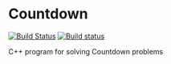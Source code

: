 # Countdown
[![Build Status](https://travis-ci.org/Dutchworth/Countdown.svg?branch=master)](https://travis-ci.org/Dutchworth/Countdown)
[![Build status](https://ci.appveyor.com/api/projects/status/pt506eemg8q4y6u6?svg=true)](https://ci.appveyor.com/project/Dutchworth/countdown)

C++ program for solving Countdown problems
